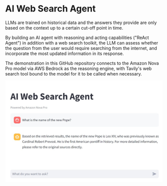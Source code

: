 # AI Web Search Agent
LLMs are trained on historical data and the answers they provide are only based on the context up to a certain cut-off point in time. 

By building an AI agent with reasoning and acting capabilities ("ReAct Agent") in addition with a web search toolkit, the LLM can assess whether the question from the user would require searching from the internet, and incorporate the most updated information in its response.

The demonstration in this GitHub repository connects to the Amazon Nova Pro model via AWS Bedrock as the reasoning engine, with Tavily's web search tool bound to the model for it to be called when necessary.

![websearch_agent](https://github.com/tonytsoi/websearch_agent/blob/main/websearch_agent.jpg?raw=true)
